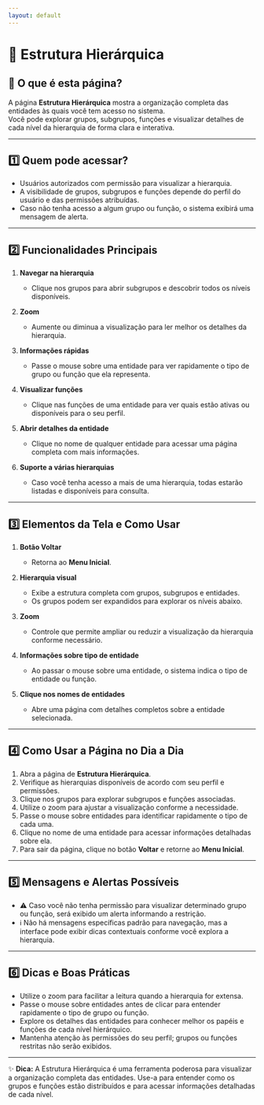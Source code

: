 ```yaml
---
layout: default
---
```


# 🏢 Estrutura Hierárquica

## 📄 O que é esta página?
A página **Estrutura Hierárquica** mostra a organização completa das entidades às quais você tem acesso no sistema.  
Você pode explorar grupos, subgrupos, funções e visualizar detalhes de cada nível da hierarquia de forma clara e interativa.

---

## 1️⃣ Quem pode acessar?
- Usuários autorizados com permissão para visualizar a hierarquia.  
- A visibilidade de grupos, subgrupos e funções depende do perfil do usuário e das permissões atribuídas.  
- Caso não tenha acesso a algum grupo ou função, o sistema exibirá uma mensagem de alerta.

---

## 2️⃣ Funcionalidades Principais

1. **Navegar na hierarquia**  
   - Clique nos grupos para abrir subgrupos e descobrir todos os níveis disponíveis.  

2. **Zoom**  
   - Aumente ou diminua a visualização para ler melhor os detalhes da hierarquia.  

3. **Informações rápidas**  
   - Passe o mouse sobre uma entidade para ver rapidamente o tipo de grupo ou função que ela representa.  

4. **Visualizar funções**  
   - Clique nas funções de uma entidade para ver quais estão ativas ou disponíveis para o seu perfil.  

5. **Abrir detalhes da entidade**  
   - Clique no nome de qualquer entidade para acessar uma página completa com mais informações.  

6. **Suporte a várias hierarquias**  
   - Caso você tenha acesso a mais de uma hierarquia, todas estarão listadas e disponíveis para consulta.

---

## 3️⃣ Elementos da Tela e Como Usar

1. **Botão Voltar**  
   - Retorna ao **Menu Inicial**.  

2. **Hierarquia visual**  
   - Exibe a estrutura completa com grupos, subgrupos e entidades.  
   - Os grupos podem ser expandidos para explorar os níveis abaixo.  

3. **Zoom**  
   - Controle que permite ampliar ou reduzir a visualização da hierarquia conforme necessário.  

4. **Informações sobre tipo de entidade**  
   - Ao passar o mouse sobre uma entidade, o sistema indica o tipo de entidade ou função.  

5. **Clique nos nomes de entidades**  
   - Abre uma página com detalhes completos sobre a entidade selecionada.

---

## 4️⃣ Como Usar a Página no Dia a Dia

1. Abra a página de **Estrutura Hierárquica**.  
2. Verifique as hierarquias disponíveis de acordo com seu perfil e permissões.  
3. Clique nos grupos para explorar subgrupos e funções associadas.  
4. Utilize o zoom para ajustar a visualização conforme a necessidade.  
5. Passe o mouse sobre entidades para identificar rapidamente o tipo de cada uma.  
6. Clique no nome de uma entidade para acessar informações detalhadas sobre ela.  
7. Para sair da página, clique no botão **Voltar** e retorne ao **Menu Inicial**.

---

## 5️⃣ Mensagens e Alertas Possíveis

- ⚠️ Caso você não tenha permissão para visualizar determinado grupo ou função, será exibido um alerta informando a restrição.  
- ℹ️ Não há mensagens específicas padrão para navegação, mas a interface pode exibir dicas contextuais conforme você explora a hierarquia.

---

## 6️⃣ Dicas e Boas Práticas

- Utilize o zoom para facilitar a leitura quando a hierarquia for extensa.  
- Passe o mouse sobre entidades antes de clicar para entender rapidamente o tipo de grupo ou função.  
- Explore os detalhes das entidades para conhecer melhor os papéis e funções de cada nível hierárquico.  
- Mantenha atenção às permissões do seu perfil; grupos ou funções restritas não serão exibidos.

---

✨ **Dica:** A Estrutura Hierárquica é uma ferramenta poderosa para visualizar a organização completa das entidades. Use-a para entender como os grupos e funções estão distribuídos e para acessar informações detalhadas de cada nível.